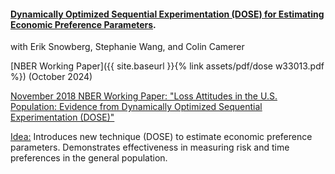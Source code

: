 ---
---

#### [Dynamically Optimized Sequential Experimentation (DOSE) for Estimating Economic Preference Parameters](https://www.nber.org/system/files/working_papers/w33013/).

with Erik Snowberg, Stephanie Wang, and Colin Camerer

[NBER Working Paper]({{ site.baseurl }}{% link assets/pdf/dose w33013.pdf %}) (October 2024)

[November 2018 NBER Working Paper: "Loss Attitudes in the U.S. Population: Evidence from Dynamically Optimized Sequential Experimentation (DOSE)"](https://www.nber.org/papers/w25072)

<ins>Idea:</ins> Introduces new technique (DOSE) to estimate economic preference parameters. Demonstrates effectiveness in measuring risk and time preferences in the general population.
